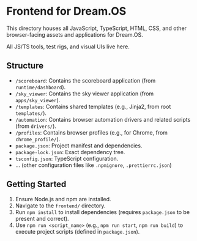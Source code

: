 # Frontend for Dream.OS

This directory houses all JavaScript, TypeScript, HTML, CSS, and other browser-facing assets and applications for Dream.OS.

All JS/TS tools, test rigs, and visual UIs live here.

## Structure

- `/scoreboard`: Contains the scoreboard application (from `runtime/dashboard`).
- `/sky_viewer`: Contains the sky viewer application (from `apps/sky_viewer`).
- `/templates`: Contains shared templates (e.g., Jinja2, from root `templates/`).
- `/automation`: Contains browser automation drivers and related scripts (from `drivers/`).
- `/profiles`: Contains browser profiles (e.g., for Chrome, from `chrome_profile/`).
- `package.json`: Project manifest and dependencies.
- `package-lock.json`: Exact dependency tree.
- `tsconfig.json`: TypeScript configuration.
- ... (other configuration files like `.npmignore`, `.prettierrc.json`)

## Getting Started

1. Ensure Node.js and npm are installed.
2. Navigate to the `frontend/` directory.
3. Run `npm install` to install dependencies (requires `package.json` to be present and correct).
4. Use `npm run <script_name>` (e.g., `npm run start`, `npm run build`) to execute project scripts (defined in `package.json`). 